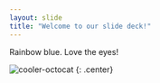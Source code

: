 ```yaml
---
layout: slide
title: "Welcome to our slide deck!"
---
```


Rainbow blue. Love the eyes!

![cooler-octocat](https://octodex.github.com/images/twenty-percent-cooler-octocat.png)
{: .center}

